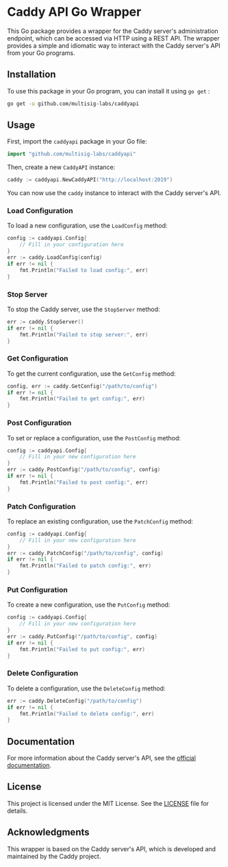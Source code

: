 # Caddy API Go Wrapper

This Go package provides a wrapper for the Caddy server's administration endpoint, which can be accessed via HTTP using a REST API. The wrapper provides a simple and idiomatic way to interact with the Caddy server's API from your Go programs.

## Installation

To use this package in your Go program, you can install it using `go get` :

```bash
go get -u github.com/multisig-labs/caddyapi
```

## Usage

First, import the `caddyapi` package in your Go file:

```go
import "github.com/multisig-labs/caddyapi"
```

Then, create a new `CaddyAPI` instance:

```go
caddy := caddyapi.NewCaddyAPI("http://localhost:2019")
```

You can now use the `caddy` instance to interact with the Caddy server's API.

### Load Configuration

To load a new configuration, use the `LoadConfig` method:

```go
config := caddyapi.Config{
	// Fill in your configuration here
}
err := caddy.LoadConfig(config)
if err != nil {
	fmt.Println("Failed to load config:", err)
}
```

### Stop Server

To stop the Caddy server, use the `StopServer` method:

```go
err := caddy.StopServer()
if err != nil {
	fmt.Println("Failed to stop server:", err)
}
```

### Get Configuration

To get the current configuration, use the `GetConfig` method:

```go
config, err := caddy.GetConfig("/path/to/config")
if err != nil {
	fmt.Println("Failed to get config:", err)
}
```

### Post Configuration

To set or replace a configuration, use the `PostConfig` method:

```go
config := caddyapi.Config{
	// Fill in your new configuration here
}
err := caddy.PostConfig("/path/to/config", config)
if err != nil {
	fmt.Println("Failed to post config:", err)
}
```

### Patch Configuration

To replace an existing configuration, use the `PatchConfig` method:

```go
config := caddyapi.Config{
	// Fill in your new configuration here
}
err := caddy.PatchConfig("/path/to/config", config)
if err != nil {
	fmt.Println("Failed to patch config:", err)
}
```

### Put Configuration

To create a new configuration, use the `PutConfig` method:

```go
config := caddyapi.Config{
	// Fill in your new configuration here
}
err := caddy.PutConfig("/path/to/config", config)
if err != nil {
	fmt.Println("Failed to put config:", err)
}
```

### Delete Configuration

To delete a configuration, use the `DeleteConfig` method:

```go
err := caddy.DeleteConfig("/path/to/config")
if err != nil {
	fmt.Println("Failed to delete config:", err)
}
```

## Documentation

For more information about the Caddy server's API, see the [official documentation](https://caddyserver.com/docs/api).

## License

This project is licensed under the MIT License. See the [LICENSE](LICENSE) file for details.

## Acknowledgments

This wrapper is based on the Caddy server's API, which is developed and maintained by the Caddy project.
